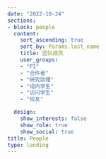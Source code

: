 ```yaml
---
date: "2022-10-24"
sections:
- block: people
  content:
    sort_ascending: true
    sort_by: Params.last_name
    title: 团队成员
    user_groups:
    - "PI"
    - "合作者"
    - "研究助理"
    - "组内学生"
    - "访问学生"
    - "校友"

  design:
    show_interests: false
    show_role: true
    show_social: true
title: People
type: landing
---
```


